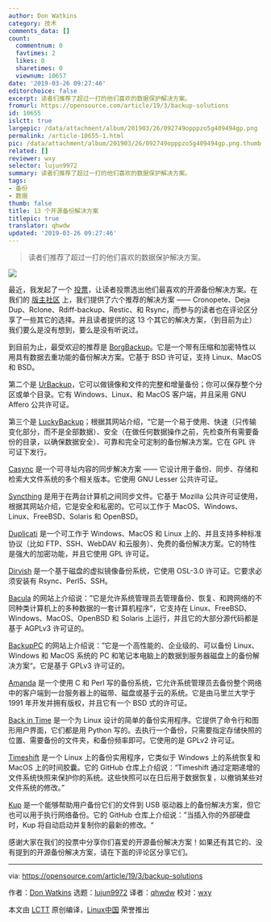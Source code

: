 ```yaml
---
author: Don Watkins
category: 技术
comments_data: []
count:
  commentnum: 0
  favtimes: 2
  likes: 0
  sharetimes: 0
  viewnum: 10657
date: '2019-03-26 09:27:46'
editorchoice: false
excerpt: 读者们推荐了超过一打的他们喜欢的数据保护解决方案。
fromurl: https://opensource.com/article/19/3/backup-solutions
id: 10655
islctt: true
largepic: /data/attachment/album/201903/26/092749opppzo5g409494gp.png
permalink: /article-10655-1.html
pic: /data/attachment/album/201903/26/092749opppzo5g409494gp.png.thumb.jpg
related: []
reviewer: wxy
selector: lujun9972
summary: 读者们推荐了超过一打的他们喜欢的数据保护解决方案。
tags:
- 备份
- 数据
thumb: false
title: 13 个开源备份解决方案
titlepic: true
translator: qhwdw
updated: '2019-03-26 09:27:46'
---
```



> 
> 读者们推荐了超过一打的他们喜欢的数据保护解决方案。
> 
> 
> 


![](/data/attachment/album/201903/26/092749opppzo5g409494gp.png)


最近，我发起了一个 [投票](https://opensource.com/article/19/2/linux-backup-solutions)，让读者投票选出他们最喜欢的开源备份解决方案。在我们的 [版主社区](https://opensource.com/opensourcecom-team) 上，我们提供了六个推荐的解决方案 —— Cronopete、Deja Dup、Rclone、Rdiff-backup、Restic、和 Rsync，而参与的读者也在评论区分享了一些其它的选择。并且读者提供的这 13 个其它的解决方案，（到目前为止）我们要么是没有想到，要么是没有听说过。


到目前为止，最受欢迎的推荐是 [BorgBackup](https://www.borgbackup.org/)。它是一个带有压缩和加密特性以用具有数据去重功能的备份解决方案。它基于 BSD 许可证，支持 Linux、MacOS 和 BSD。


第二个是 [UrBackup](https://www.urbackup.org/)，它可以做镜像和文件的完整和增量备份；你可以保存整个分区或单个目录。它有 Windows、Linux、和 MacOS 客户端，并且采用 GNU Affero 公共许可证。


第三个是 [LuckyBackup](http://luckybackup.sourceforge.net/)；根据其网站介绍，“它是一个易于使用、快速（只传输变化部分，而不是全部数据）、安全（在做任何数据操作之前，先检查所有需要备份的目录，以确保数据安全）、可靠和完全可定制的备份解决方案。它在 GPL 许可证下发行。


[Casync](http://0pointer.net/blog/casync-a-tool-for-distributing-file-system-images.html) 是一个可寻址内容的同步解决方案 —— 它设计用于备份、同步、存储和检索大文件系统的多个相关版本。它使用 GNU Lesser 公共许可证。


[Syncthing](https://syncthing.net/) 是用于在两台计算机之间同步文件。它基于 Mozilla 公共许可证使用，根据其网站介绍，它是安全和私密的。它可以工作于 MacOS、Windows、Linux、FreeBSD、Solaris 和 OpenBSD。


[Duplicati](https://www.duplicati.com/) 是一个可工作于 Windows、MacOS 和 Linux 上的、并且支持多种标准协议（比如 FTP、SSH、WebDAV 和云服务）、免费的备份解决方案。它的特性是强大的加密功能，并且它使用 GPL 许可证。


[Dirvish](http://dirvish.org/) 是一个基于磁盘的虚拟镜像备份系统，它使用 OSL-3.0 许可证。它要求必须安装有 Rsync、Perl5、SSH。


[Bacula](https://www.bacula.org/) 的网站上介绍说：”它是允许系统管理员去管理备份、恢复、和跨网络的不同种类计算机上的多种数据的一套计算机程序“，它支持在 Linux、FreeBSD、Windows、MacOS、OpenBSD 和 Solaris 上运行，并且它的大部分源代码都是基于 AGPLv3 许可证的。


[BackupPC](https://backuppc.github.io/backuppc/) 的网站上介绍说：”它是一个高性能的、企业级的、可以备份 Linux、Windows 和 MacOS 系统的 PC 和笔记本电脑上的数据到服务器磁盘上的备份解决方案“。它是基于 GPLv3 许可证的。


[Amanda](http://www.amanda.org/) 是一个使用 C 和 Perl 写的备份系统，它允许系统管理员去备份整个网络中的客户端到一台服务器上的磁带、磁盘或基于云的系统。它是由马里兰大学于 1991 年开发并拥有版权，并且它有一个 BSD 式的许可证。


[Back in Time](https://github.com/bit-team/backintime) 是一个为 Linux 设计的简单的备份实用程序。它提供了命令行和图形用户界面，它们都是用 Python 写的。去执行一个备份，只需要指定存储快照的位置、需要备份的文件夹，和备份频率即可。它使用的是 GPLv2 许可证。


[Timeshift](https://github.com/teejee2008/timeshift) 是一个 Linux 上的备份实用程序，它类似于 Windows 上的系统恢复和 MacOS 上的时间胶囊。它的 GitHub 仓库上介绍说：“Timeshift 通过定期递增的文件系统快照来保护你的系统。这些快照可以在日后用于数据恢复，以撤销某些对文件系统的修改。”


[Kup](https://github.com/spersson/Kup) 是一个能够帮助用户备份它们的文件到 USB 驱动器上的备份解决方案，但它也可以用于执行网络备份。它的 GitHub 仓库上介绍说：”当插入你的外部硬盘时，Kup 将自动启动并复制你的最新的修改。“


感谢大家在我们的投票中分享你们喜爱的开源备份解决方案！如果还有其它的、没有提到的开源备份解决方案，请在下面的评论区分享它们。




---


via: <https://opensource.com/article/19/3/backup-solutions>


作者：[Don Watkins](https://opensource.com/users/don-watkins) 选题：[lujun9972](https://github.com/lujun9972) 译者：[qhwdw](https://github.com/qhwdw) 校对：[wxy](https://github.com/wxy)


本文由 [LCTT](https://github.com/LCTT/TranslateProject) 原创编译，[Linux中国](https://linux.cn/) 荣誉推出